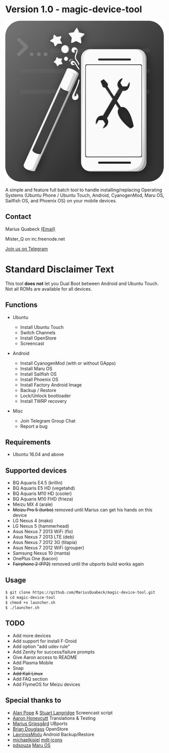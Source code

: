 # Version 1.0 - magic-device-tool

![alt text](https://raw.githubusercontent.com/MariusQuabeck/magic-device-tool/master/mdt.png "magic-device-tool logo")


A simple and feature full batch tool to handle installing/replacing Operating Systems (Ubuntu Phone / Ubuntu Touch, Android, CyanogenMod, Maru OS, Sailfish OS, and Phoenix OS) on your mobile devices.

Contact
-------
Marius Quabeck [(Email)](mailto:misterq@ubuntu.com?subject=magic-device-tool)

Mister_Q on irc.freenode.net

[Join us on Telegram](https://telegram.me/joinchat/A3LlWgiC4TQYX0epd9w8EQ)

# Standard Disclaimer Text
This tool **does not** let you Dual Boot between Android and Ubuntu Touch.
Not all ROMs are available for all devices.

Functions
---
- Ubuntu
  - Install Ubuntu Touch
  - Switch Channels
  - Install OpenStore
  - Screencast


- Android
  - Install CyanogenMod (with or without GApps)
  - Install Maru OS
  - Install Sailfish OS
  - Install Phoenix OS
  - Install Factory Android Image
  - Backup / Restore
  - Lock/Unlock bootloader
  - Install TWRP recovery

- Misc
  - Join Telegram Group Chat
  - Report a bug


Requirements
----
- Ubuntu 16.04 and above

Supported devices
----

- BQ Aquaris E4.5 (krillin)
- BQ Aquaris E5 HD (vegetahd)
- BQ Aquaris M10 HD (cooler)
- BQ Aquaris M10 FHD (frieza)
- Meizu MX 4 (arale)
- ~~Meizu Pro 5 (turbo)~~ removed until Marius can get his hands on this device
- LG Nexus 4 (mako)
- LG Nexus 5 (hammerhead)
- Asus Nexus 7 2013 WiFi (flo)
- Asus Nexus 7 2013 LTE (deb)
- Asus Nexus 7 2012 3G (tilapia)
- Asus Nexus 7 2012 WiFi (grouper)
- Samsung Nexus 10 (manta)
- OnePlus One (bacon)
- ~~Fairphone 2 (FP2)~~ removed until the ubports build works again


Usage
-----
```
$ git clone https://github.com/MariusQuabeck/magic-device-tool.git
$ cd magic-device-tool
$ chmod +x launcher.sh
$ ./launcher.sh
```

TODO
------
- Add more devices
- Add support for install F-Droid
- Add option "add udev rule"
- Add Zenity for success/failure prompts
- Give Aaron access to README
- Add Plasma Mobile
- Snap
- ~~Add Kali Linux~~
- Add FAQ section
- Add FlymeOS for Meizu devices


Special thanks to
---
- [Alan Pope](https://github.com/popey) & [Stuart Langridge](https://github.com/stuartlangridge) Screencast script
- [Aaron Honeycutt](https://github.com/ahoneybun) Translations & Testing
- [Marius Gripsgård](https://github.com/mariogrip) UBports
- [Brian Douglass](https://github.com/bhdouglass) OpenStore
- [LavrinosMixlu](https://github.com/LavrinosMixlu) Android Backup/Restore
- [michaelkisiel](https://github.com/michaelkisiel) [mdt-icons](https://github.com/michaelkisiel/mdt-icons)
- [pdsouza](https://github.com/pdsouza) [Maru OS](https://github.com/maruos/maruos)
